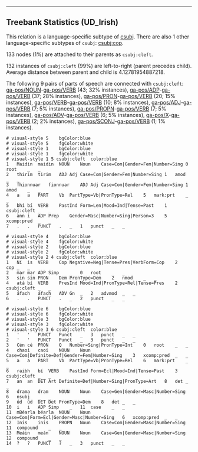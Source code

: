 

--------------------------------------------------------------------------------

## Treebank Statistics (UD_Irish)

This relation is a language-specific subtype of [csubj]().
There are also 1 other language-specific subtypes of `csubj`: [csubj:cop]().

133 nodes (1%) are attached to their parents as `csubj:cleft`.

132 instances of `csubj:cleft` (99%) are left-to-right (parent precedes child).
Average distance between parent and child is 4.12781954887218.

The following 9 pairs of parts of speech are connected with `csubj:cleft`: [ga-pos/NOUN]()-[ga-pos/VERB]() (43; 32% instances), [ga-pos/ADP]()-[ga-pos/VERB]() (37; 28% instances), [ga-pos/PRON]()-[ga-pos/VERB]() (20; 15% instances), [ga-pos/VERB]()-[ga-pos/VERB]() (10; 8% instances), [ga-pos/ADJ]()-[ga-pos/VERB]() (7; 5% instances), [ga-pos/PROPN]()-[ga-pos/VERB]() (7; 5% instances), [ga-pos/ADV]()-[ga-pos/VERB]() (6; 5% instances), [ga-pos/X]()-[ga-pos/VERB]() (2; 2% instances), [ga-pos/SCONJ]()-[ga-pos/VERB]() (1; 1% instances).


~~~ conllu
# visual-style 5	bgColor:blue
# visual-style 5	fgColor:white
# visual-style 1	bgColor:blue
# visual-style 1	fgColor:white
# visual-style 1 5 csubj:cleft	color:blue
1	Maidin	maidin	NOUN	Noun	Case=Com|Gender=Fem|Number=Sing	0	root	_	_
2	thirim	tirim	ADJ	Adj	Case=Com|Gender=Fem|Number=Sing	1	amod	_	_
3	fhionnuar	fionnuar	ADJ	Adj	Case=Com|Gender=Fem|Number=Sing	1	amod	_	_
4	a	a	PART	Vb	PartType=Vb|PronType=Rel	5	mark:prt	_	_
5	bhí	bí	VERB	PastInd	Form=Len|Mood=Ind|Tense=Past	1	csubj:cleft	_	_
6	ann	i	ADP	Prep	Gender=Masc|Number=Sing|Person=3	5	xcomp:pred	_	_
7	.	.	PUNCT	.	_	1	punct	_	_

~~~


~~~ conllu
# visual-style 4	bgColor:blue
# visual-style 4	fgColor:white
# visual-style 2	bgColor:blue
# visual-style 2	fgColor:white
# visual-style 2 4 csubj:cleft	color:blue
1	Ní	is	VERB	Cop	Negative=Neg|Tense=Pres|VerbForm=Cop	2	cop	_	_
2	mar	mar	ADP	Simp	_	0	root	_	_
3	sin	sin	PRON	Dem	PronType=Dem	2	nmod	_	_
4	atá	bí	VERB	PresInd	Mood=Ind|PronType=Rel|Tense=Pres	2	csubj:cleft	_	_
5	áfach	áfach	ADV	Gn	_	2	advmod	_	_
6	.	.	PUNCT	.	_	2	punct	_	_

~~~


~~~ conllu
# visual-style 6	bgColor:blue
# visual-style 6	fgColor:white
# visual-style 3	bgColor:blue
# visual-style 3	fgColor:white
# visual-style 3 6 csubj:cleft	color:blue
1	'	'	PUNCT	Punct	_	3	punct	_	_
2	'	'	PUNCT	Punct	_	3	punct	_	_
3	Cén	cé	PRON	Q	Number=Sing|PronType=Int	0	root	_	_
4	chaoi	caoi	NOUN	Noun	Case=Com|Definite=Def|Gender=Fem|Number=Sing	3	xcomp:pred	_	_
5	a	a	PART	Vb	PartType=Vb|PronType=Rel	6	mark:prt	_	_
6	raibh	bí	VERB	PastInd	Form=Ecl|Mood=Ind|Tense=Past	3	csubj:cleft	_	_
7	an	an	DET	Art	Definite=Def|Number=Sing|PronType=Art	8	det	_	_
8	drama	dram	NOUN	Noun	Case=Gen|Gender=Masc|Number=Sing	6	nsubj	_	_
9	úd	úd	DET	Det	PronType=Dem	8	det	_	_
10	i	i	ADP	Simp	_	11	case	_	_
11	mBéarla	béarla	NOUN	Noun	Case=Com|Form=Ecl|Gender=Masc|Number=Sing	6	xcomp:pred	_	_
12	Inis	inis	PROPN	Noun	Case=Com|Gender=Masc|Number=Sing	11	compound	_	_
13	Meáin	meán	NOUN	Noun	Case=Gen|Gender=Masc|Number=Sing	12	compound	_	_
14	?	?	PUNCT	?	_	3	punct	_	_

~~~


